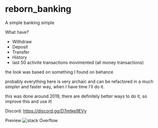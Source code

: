 # reborn_banking
A simple banking simple

What have?
  - Withdraw
  - Deposit
  - Transfer
  - History 
  - last 50 activite transactions movimented (all money transactions)

the look was based on something I found on behance

probably everything here is very archaic and can be refactored in a much simpler and faster way, when I have time I'll do it.

this was done around 2019, there are definitely better ways to do it, so improve this and use it!

Discord:
https://discord.gg/D7mtke9EVy


Preview
![stack Overflow](https://media.discordapp.net/attachments/492567408557555712/880492566712295434/unknown.png?width=1193&height=671)

